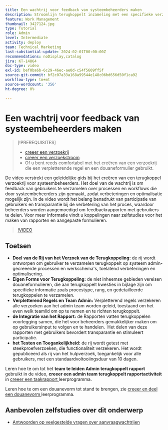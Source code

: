 ```yaml
---
title: Een wachtrij voor feedback van systeembeheerders maken
description: Stroomlijn terugkoppelt inzameling met een specifieke verzoekrij, die douaneformulieren voor gedetailleerde input gebruikt, die regels verplettert om voorlegging aan het admin team te leiden, integratie voor actionable inzichten, en het publiceren van toegankelijke rijen van het hulpverzoek met een standaardvoltooiingsduur van 10 dagen rapporteert.
feature: Work Management
thumbnail: 3427124.jpg
type: Tutorial
role: Admin
level: Intermediate
activity: deploy
team: Technical Marketing
last-substantial-update: 2024-02-01T00:00:00Z
recommendations: noDisplay,catalog
jira: KT-14864
doc-type: video
exl-id: bef0ba6b-6c29-46ec-ae0d-c54f5609ff5f
source-git-commit: bf2c07a33a168a99544e148c06bd656d50f1ca92
workflow-type: tm+mt
source-wordcount: '356'
ht-degree: 0%

---
```


# Een wachtrij voor feedback van systeembeheerders maken

>[!PREREQUISITES]
>
>* [ creeer een verzoekrij ](https://experienceleague.adobe.com/docs/workfront-learn/tutorials-workfront/manage-work/request-queues/create-a-request-queue.html?lang=nl-NL)
>* [ creeer een verzoekstroom ](https://experienceleague.adobe.com/docs/workfront-learn/tutorials-workfront/manage-work/request-queues/create-a-request-flow.html?lang=nl-NL)
>* Of u bent reeds comfortabel met het creëren van een verzoekrij die een verpletterende regel en een douaneformulier gebruikt.

De video verstrekt een geleidelijke gids bij het creëren van een terugkoppel verzoekrij voor systeembeheerders.
&#x200B;Het doel van de wachtrij is om feedback van gebruikers te verzamelen over processen en workflows die door systeembeheerders zijn gemaakt, zodat verbeteringen en optimalisatie mogelijk zijn.
In de video wordt het belang benadrukt van participatie van gebruikers en transparantie bij de verbetering van het proces, waardoor beheerders worden aangemoedigd om feedbackrapporten met gebruikers te delen.
&#x200B;Voor meer informatie vindt u koppelingen naar zelfstudies voor het maken van rapporten en aangepaste formulieren.


>[!VIDEO](https://video.tv.adobe.com/v/3427124/?quality=12&learn=on)

## Toetsen

* **Doel van de Rij van het Verzoek van de Terugkoppeling:** de rij wordt ontworpen om gebruiker te verzamelen terugkoppelt op systeem admin-gecreeerde processen en werkschema&#39;s, toelatend verbeteringen en optimalisering. &#x200B;
* **Eigen Forms voor Terugkoppeling:** de niet inheemse gebieden vereisen douaneformulieren, die aan terugkoppelt kwesties in bijlage zijn om specifieke informatie zoals procestype, rang, en gedetailleerde terugkoppelen te verzamelen.
* **Verpletterend Regels en Team Admin:** Verpletterend regels verzekeren alle verzoeken aan het admin team worden geleid, toestaand om het even welk teamlid om op te nemen en te richten terugkoppelt.
* **de Integratie van het Rapport:** de Rapporten vatten terugkoppelen voorlegging samen, die het voor beheerders gemakkelijker maken om op gebruikersinput te volgen en te handelen. &#x200B; Het delen van deze rapporten met gebruikers bevordert transparantie en stimuleert participatie.
* **het Testen en Toegankelijkheid:** de rij wordt getest met steekproefverzoeken, die functionaliteit verzekeren. Het wordt gepubliceerd als rij van het hulpverzoek, toegankelijk voor alle gebruikers, met een standaardvoltooiingsduur van 10 dagen.


Leren hoe te om tot het **team te leiden Admin terugkoppelt rapport** gebruikt in de video, **creeer een admin team terugkoppelt rapportactiviteit** in [ creeer een taakrapport ](https://experienceleague.adobe.com/nl/docs/workfront-learn/tutorials-workfront/reporting/basic-reporting/create-a-task-report#activity-2-create-an-admin-team-feedback-report) leerprogramma.

Leren hoe te om een douanevorm tot stand te brengen, zie [ creeer en deel een douanevorm ](https://experienceleague.adobe.com/docs/workfront-learn/tutorials-workfront/custom-data/custom-forms/custom-forms-creating-and-sharing-a-custom-form.html?lang=nl-NL) leerprogramma.

## Aanbevolen zelfstudies over dit onderwerp

* [Antwoorden op veelgestelde vragen over aanvraagwachtrijen](/help/manage-work/request-queues/request-queue-faq.md)
